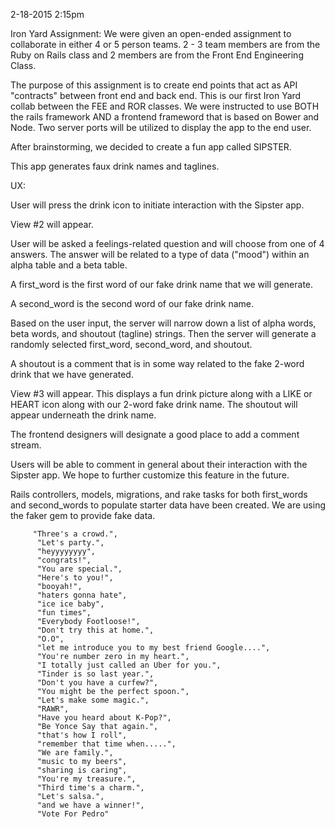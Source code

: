 2-18-2015 2:15pm

Iron Yard Assignment:
We were given an open-ended assignment to collaborate in either 4 or 5 person teams.  2 - 3 team members are from the Ruby on Rails class and 2 members are from the Front End Engineering Class.

The purpose of this assignment is to create end points that act as API "contracts" between front end and back end.  This is our first Iron Yard collab between the FEE and ROR classes.  We were instructed to use BOTH the rails framework AND a frontend frameword that is based on Bower and Node.  Two server ports will be utilized to display the app to the end user.

After brainstorming, we decided to create a fun app called SIPSTER.

This app generates faux drink names and taglines.

UX:

User will press the drink icon to initiate interaction with the Sipster app.

View #2 will appear.

User will be asked a feelings-related question and will choose from one of 4 answers.  The answer will be related to a type of data ("mood") within an alpha table and a beta table.

A first_word is the first word of our fake drink name that we will generate.

A second_word is the second word of our fake drink name.

Based on the user input, the server will narrow down a list of alpha words, beta words, and shoutout (tagline) strings.  Then the server will generate a randomly selected first_word, second_word, and shoutout.

A shoutout is a comment that is in some way related to the fake 2-word drink that we have generated.

View #3 will appear.  This displays a fun drink picture along with a LIKE or HEART icon along with our 2-word fake drink name.  The shoutout will appear underneath the drink name.

The frontend designers will designate a good place to add a comment stream.

Users will be able to comment in general about their interaction with the Sipster app.  We hope to further customize this feature in the future.

Rails controllers, models, migrations, and rake tasks for both first_words and second_words to populate starter data have been created.  We are using the faker gem to provide fake data.

         "Three's a crowd.",
          "Let's party.",
          "heyyyyyyyy",
          "congrats!",
          "You are special.",
          "Here's to you!",
          "booyah!",
          "haters gonna hate",
          "ice ice baby",
          "fun times",
          "Everybody Footloose!",
          "Don't try this at home.",
          "O.O",
          "let me introduce you to my best friend Google....",
          "You're number zero in my heart.",
          "I totally just called an Uber for you.",
          "Tinder is so last year.",
          "Don't you have a curfew?",
          "You might be the perfect spoon.",
          "Let's make some magic.",
          "RAWR",
          "Have you heard about K-Pop?",
          "Be Yonce Say that again.",
          "that's how I roll",
          "remember that time when.....",
          "We are family.",
          "music to my beers",
          "sharing is caring",
          "You're my treasure.",
          "Third time's a charm.",
          "Let's salsa.",
          "and we have a winner!",
          "Vote For Pedro"
